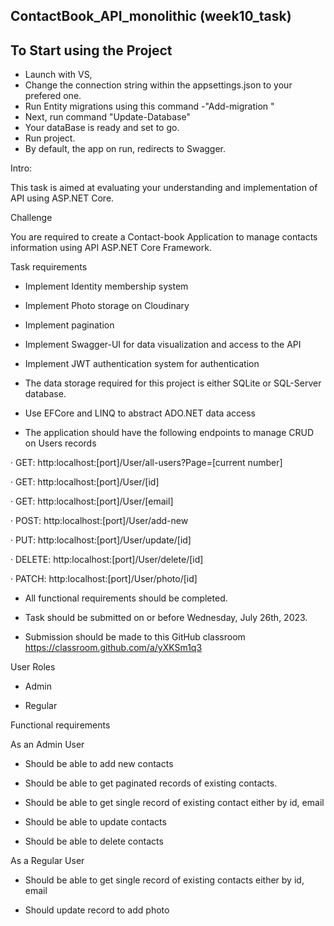  ContactBook_API_monolithic (week10_task)
 ------------------------------------
To Start using the Project
-----------------------
- Launch with VS, 
- Change the connection string within the appsettings.json to your prefered one.
- Run Entity migrations using this command -"Add-migration <nameOfMigration>"
- Next, run command "Update-Database"
- Your dataBase is ready and set to go.
- Run project.
- By default, the app on run, redirects to Swagger.

 
Intro:

This task is aimed at evaluating your understanding and implementation of API using ASP.NET Core.

Challenge

You are required to create a Contact-book Application to manage contacts information using API ASP.NET Core Framework.

Task requirements

- Implement Identity membership system

- Implement Photo storage on Cloudinary

- Implement pagination

- Implement Swagger-UI for data visualization and access to the API

- Implement JWT authentication system for authentication

- The data storage required for this project is either SQLite or SQL-Server database.

- Use EFCore and LINQ to abstract ADO.NET data access

- The application should have the following endpoints to manage CRUD on Users records

· GET: http:localhost:[port]/User/all-users?Page=[current number]

· GET: http:localhost:[port]/User/[id]

· GET: http:localhost:[port]/User/[email]

· POST: http:localhost:[port]/User/add-new

· PUT: http:localhost:[port]/User/update/[id]

· DELETE: http:localhost:[port]/User/delete/[id]

· PATCH: http:localhost:[port]/User/photo/[id]

- All functional requirements should be completed.

- Task should be submitted on or before Wednesday, July 26th, 2023.

- Submission should be made to this GitHub classroom https://classroom.github.com/a/yXKSm1q3

User Roles

- Admin

- Regular

Functional requirements

As an Admin User

- Should be able to add new contacts

- Should be able to get paginated records of existing contacts.

- Should be able to get single record of existing contact either by id, email

- Should be able to update contacts

- Should be able to delete contacts

As a Regular User

- Should be able to get single record of existing contacts either by id, email

- Should update record to add photo
